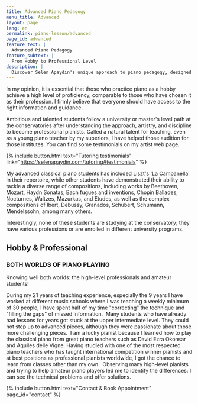 ```yaml
---
title: Advanced Piano Pedagogy
menu_title: Advanced
layout: page
lang: en
permalink: piano-lesson/advanced
page_id: advanced
feature_text: |
  Advanced Piano Pedagogy
feature_subtext: |
  From Hobby to Professional Level
description: |
  Discover Selen Apaydın's unique approach to piano pedagogy, designed to help amateur pianists achieve professional-level skills. Learn about her experience teaching advanced repertoire to non-conservatory students and her methods for overcoming technical challenges. #PianoEducation #AdvancedPianoTechnique
---
```


In my opinion, it is essential that those who practice piano as a hobby achieve a high level of proficiency, comparable to those who have chosen it as their profession. I firmly believe that everyone should have access to the right information and guidance.

Ambitious and talented students follow a university or master's level path at the conservatories after understanding the approach, artistry, and discipline to become professional pianists. Called a natural talent for teaching, even as a young piano teacher by my superiors, I have helped those audition for those institutes. You can find some testimonials on my artist web page. 

{% include button.html text="Tutoring testimonials" link="https://selenapaydin.com/tutoring#testimonials" %} 

My advanced classical piano students has included Liszt's 'La Campanella' in their repertoire, while other students have demonstrated their ability to tackle a diverse range of compositions, including works by Beethoven, Mozart, Haydn Sonatas, Bach fugues and inventions, Chopin Ballades, Nocturnes, Waltzes, Mazurkas, and Etudes, as well as the complex compositions of Ibert, Debussy, Granados, Schubert, Schumann, Mendelssohn, among many others.

Interestingly, none of these students are studying at the conservatory; they have various professions or are enrolled in different university programs.


## Hobby & Professional

### BOTH WORLDS OF PIANO PLAYING

Knowing well both worlds: the high-level professionals and amateur students!

During my 21 years of teaching experience, especially the 9 years I have worked at different music schools where I was teaching a weekly minimum of 30 people, I have spent half of my time "correcting" the technique and "filling the gaps" of missed information. 
​
Many students who have already had lessons for years got stuck at the upper intermediate level. They could not step up to advanced pieces, although they were passionate about those more challenging pieces.
​
I am a lucky pianist because I learned how to play the classical piano from great piano teachers such as David Ezra Okonsar and Aquiles delle Vigne. Having studied with one of the most respected piano teachers who has taught international competition winner pianists and at best positions as professional pianists worldwide, I got the chance to learn from classes other than my own.
​
Observing many high-level pianists and trying to help amateur piano players led me to identify the differences: I can see the technical problems and offer solutions.

{% include button.html text="Contact & Book Appointment" page_id="contact" %} 